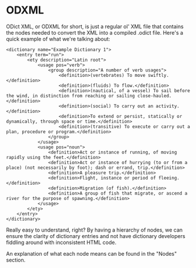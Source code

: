 # ODXML

ODict XML, or ODXML for short, is just a regular ol' XML file that contains the nodes needed to convert the XML into a compiled .odict file. Here's a quick example of what we're talking about:

```markup
<dictionary name="Example Dictionary 1">
    <entry term="run">
        <ety description="Latin root">
            <usage pos="verb">
                <group description="A number of verb usages">
                    <definition>(vertebrates) To move swiftly.</definition>
                    <definition>(fluids) To flow.</definition>
                    <definition>(nautical, of a vessel) To sail before the wind, in distinction from reaching or sailing close-hauled.</definition>
                    <definition>(social) To carry out an activity.</definition>
                    <definition>To extend or persist, statically or dynamically, through space or time.</definition>
                    <definition>(transitive) To execute or carry out a plan, procedure or program.</definition>
                </group>
            </usage>
            <usage pos="noun">
                <definition>Act or instance of running, of moving rapidly using the feet.</definition>
                <definition>Act or instance of hurrying (to or from a place) (not necessarily by foot); dash or errand, trip.</definition>
                <definition>A pleasure trip.</definition>
                <definition>Flight, instance or period of fleeing.</definition>
                <definition>Migration (of fish).</definition>
                <definition>A group of fish that migrate, or ascend a river for the purpose of spawning.</definition>
            </usage>
        </ety>
    </entry>
</dictionary>
```

Really easy to understand, right? By having a hierarchy of nodes, we can ensure the clarity of dictionary entries and not have dictionary developers fiddling around with inconsistent HTML code.

An explanation of what each node means can be found in the "Nodes" section.


